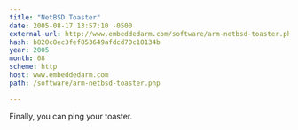 ```yaml
---
title: "NetBSD Toaster"
date: 2005-08-17 13:57:10 -0500
external-url: http://www.embeddedarm.com/software/arm-netbsd-toaster.php
hash: b820c8ec3fef853649afdcd70c10134b
year: 2005
month: 08
scheme: http
host: www.embeddedarm.com
path: /software/arm-netbsd-toaster.php

---
```


Finally, you can ping your toaster.
